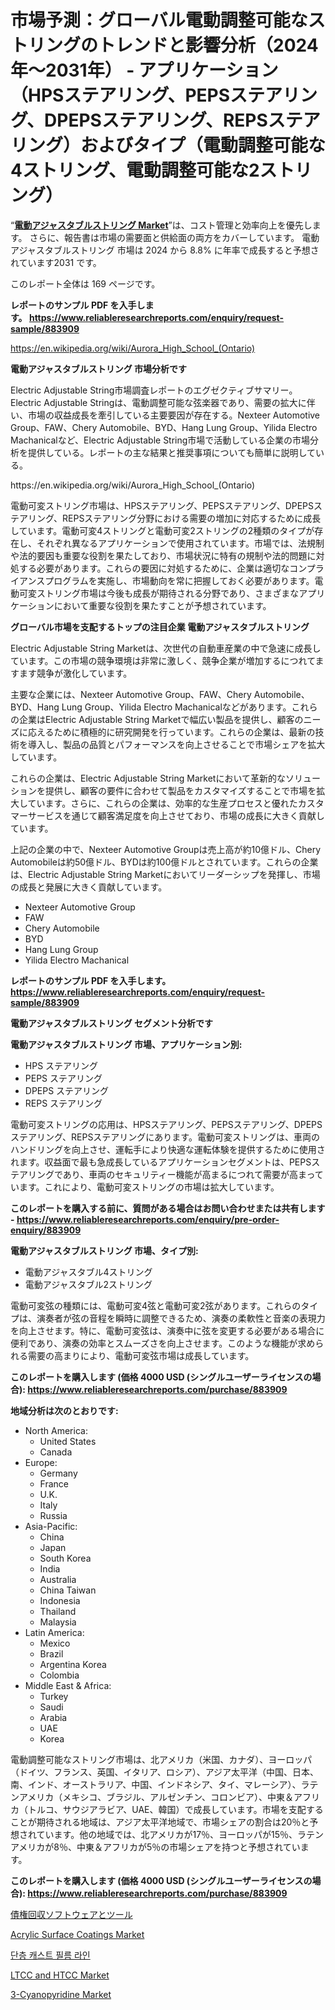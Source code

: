 <p><h1>市場予測：グローバル電動調整可能なストリングのトレンドと影響分析（2024年〜2031年） - アプリケーション（HPSステアリング、PEPSステアリング、DPEPSステアリング、REPSステアリング）およびタイプ（電動調整可能な4ストリング、電動調整可能な2ストリング）</h1></p><p>&ldquo;<strong><a href="https://www.reliableresearchreports.com/electric-adjustable-string-r883909">電動アジャスタブルストリング Market</a></strong>&rdquo;は、コスト管理と効率向上を優先します。 さらに、報告書は市場の需要面と供給面の両方をカバーしています。 電動アジャスタブルストリング 市場は 2024 から 8.8% に年率で成長すると予想されています2031 です。</p>
<p>このレポート全体は 169 ページです。</p>
<p><strong>レポートのサンプル PDF を入手します。&nbsp;<a href="https://www.reliableresearchreports.com/enquiry/request-sample/883909">https://www.reliableresearchreports.com/enquiry/request-sample/883909</a></strong></p>
<p><a href="https://en.wikipedia.org/wiki/Aurora_High_School_(Ontario)">https://en.wikipedia.org/wiki/Aurora_High_School_(Ontario)</a></p>
<p><strong>電動アジャスタブルストリング 市場分析です</strong></p>
<p><p>Electric Adjustable String市場調査レポートのエグゼクティブサマリー。Electric Adjustable Stringは、電動調整可能な弦楽器であり、需要の拡大に伴い、市場の収益成長を牽引している主要要因が存在する。Nexteer Automotive Group、FAW、Chery Automobile、BYD、Hang Lung Group、Yilida Electro Machanicalなど、Electric Adjustable String市場で活動している企業の市場分析を提供している。レポートの主な結果と推奨事項についても簡単に説明している。</p></p>
<p>https://en.wikipedia.org/wiki/Aurora_High_School_(Ontario)</p>
<p><p>電動可変ストリング市場は、HPSステアリング、PEPSステアリング、DPEPSステアリング、REPSステアリング分野における需要の増加に対応するために成長しています。電動可変4ストリングと電動可変2ストリングの2種類のタイプが存在し、それぞれ異なるアプリケーションで使用されています。市場では、法規制や法的要因も重要な役割を果たしており、市場状況に特有の規制や法的問題に対処する必要があります。これらの要因に対処するために、企業は適切なコンプライアンスプログラムを実施し、市場動向を常に把握しておく必要があります。電動可変ストリング市場は今後も成長が期待される分野であり、さまざまなアプリケーションにおいて重要な役割を果たすことが予想されています。</p></p>
<p><strong>グローバル市場を支配するトップの注目企業 電動アジャスタブルストリング</strong></p>
<p><p>Electric Adjustable String Marketは、次世代の自動車産業の中で急速に成長しています。この市場の競争環境は非常に激しく、競争企業が増加するにつれてますます競争が激化しています。</p><p>主要な企業には、Nexteer Automotive Group、FAW、Chery Automobile、BYD、Hang Lung Group、Yilida Electro Machanicalなどがあります。これらの企業はElectric Adjustable String Marketで幅広い製品を提供し、顧客のニーズに応えるために積極的に研究開発を行っています。これらの企業は、最新の技術を導入し、製品の品質とパフォーマンスを向上させることで市場シェアを拡大しています。</p><p>これらの企業は、Electric Adjustable String Marketにおいて革新的なソリューションを提供し、顧客の要件に合わせて製品をカスタマイズすることで市場を拡大しています。さらに、これらの企業は、効率的な生産プロセスと優れたカスタマーサービスを通じて顧客満足度を向上させており、市場の成長に大きく貢献しています。</p><p>上記の企業の中で、Nexteer Automotive Groupは売上高が約10億ドル、Chery Automobileは約50億ドル、BYDは約100億ドルとされています。これらの企業は、Electric Adjustable String Marketにおいてリーダーシップを発揮し、市場の成長と発展に大きく貢献しています。</p></p>
<p><ul><li>Nexteer Automotive Group</li><li>FAW</li><li>Chery Automobile</li><li>BYD</li><li>Hang Lung Group</li><li>Yilida Electro Machanical</li></ul></p>
<p><strong>レポートのサンプル PDF を入手します。 <a href="https://www.reliableresearchreports.com/enquiry/request-sample/883909">https://www.reliableresearchreports.com/enquiry/request-sample/883909</a></strong></p>
<p><strong>電動アジャスタブルストリング セグメント分析です</strong></p>
<p><strong>電動アジャスタブルストリング 市場、アプリケーション別:</strong></p>
<p><ul><li>HPS ステアリング</li><li>PEPS ステアリング</li><li>DPEPS ステアリング</li><li>REPS ステアリング</li></ul></p>
<p><p>電動可変ストリングの応用は、HPSステアリング、PEPSステアリング、DPEPSステアリング、REPSステアリングにあります。電動可変ストリングは、車両のハンドリングを向上させ、運転手により快適な運転体験を提供するために使用されます。収益面で最も急成長しているアプリケーションセグメントは、PEPSステアリングであり、車両のセキュリティー機能が高まるにつれて需要が高まっています。これにより、電動可変ストリングの市場は拡大しています。</p></p>
<p><strong>このレポートを購入する前に、質問がある場合はお問い合わせまたは共有します - <a href="https://www.reliableresearchreports.com/enquiry/pre-order-enquiry/883909">https://www.reliableresearchreports.com/enquiry/pre-order-enquiry/883909</a></strong></p>
<p><strong>電動アジャスタブルストリング 市場、タイプ別:</strong></p>
<p><ul><li>電動アジャスタブル4ストリング</li><li>電動アジャスタブル2ストリング</li></ul></p>
<p><p>電動可変弦の種類には、電動可変4弦と電動可変2弦があります。これらのタイプは、演奏者が弦の音程を瞬時に調整できるため、演奏の柔軟性と音楽の表現力を向上させます。特に、電動可変弦は、演奏中に弦を変更する必要がある場合に便利であり、演奏の効率とスムーズさを向上させます。このような機能が求められる需要の高まりにより、電動可変弦市場は成長しています。</p></p>
<p><strong>このレポートを購入します (価格 4000 USD (シングルユーザーライセンスの場合): <a href="https://www.reliableresearchreports.com/purchase/883909">https://www.reliableresearchreports.com/purchase/883909</a></strong></p>
<p><strong>地域分析は次のとおりです:</strong></p>
<p><ul>
    <li>
        North America:
        <ul>
            <li>United States</li>
            <li>Canada</li>
        </ul>
    </li>
    <li>
        Europe:
        <ul>
            <li>Germany</li>
            <li>France</li>
            <li>U.K.</li>
            <li>Italy</li>
            <li>Russia</li>
        </ul>
    </li>
    <li>
        Asia-Pacific:
        <ul>
            <li>China</li>
            <li>Japan</li>
            <li>South Korea</li>
            <li>India</li>
            <li>Australia</li>
            <li>China Taiwan</li>
            <li>Indonesia</li>
            <li>Thailand</li>
            <li>Malaysia</li>
        </ul>
    </li>
    <li>
        Latin America:
        <ul>
            <li>Mexico</li>
            <li>Brazil</li>
            <li>Argentina Korea</li>
            <li>Colombia</li>
        </ul>
    </li>
    <li>
        Middle East & Africa:
        <ul>
            <li>Turkey</li>
            <li>Saudi</li>
            <li>Arabia</li>
            <li>UAE</li>
            <li>Korea</li>
        </ul>
    </li>
    </ul></p>
<p><p>電動調整可能なストリング市場は、北アメリカ（米国、カナダ）、ヨーロッパ（ドイツ、フランス、英国、イタリア、ロシア）、アジア太平洋（中国、日本、南、インド、オーストラリア、中国、インドネシア、タイ、マレーシア）、ラテンアメリカ（メキシコ、ブラジル、アルゼンチン、コロンビア）、中東＆アフリカ（トルコ、サウジアラビア、UAE、韓国）で成長しています。市場を支配することが期待される地域は、アジア太平洋地域で、市場シェアの割合は20％と予想されています。他の地域では、北アメリカが17％、ヨーロッパが15％、ラテンアメリカが8％、中東＆アフリカが5％の市場シェアを持つと予想されています。</p></p>
<p><strong>このレポートを購入します (価格 4000 USD (シングルユーザーライセンスの場合): <a href="https://www.reliableresearchreports.com/purchase/883909">https://www.reliableresearchreports.com/purchase/883909</a></strong></p>
<p><p><a href="https://medium.com/@reyeshowell655/%E3%82%B0%E3%83%AD%E3%83%BC%E3%83%90%E3%83%AB%E5%82%B5%E6%A8%A9%E5%9B%9E%E5%8F%8E%E3%82%BD%E3%83%95%E3%83%88%E3%82%A6%E3%82%A7%E3%82%A2%E3%81%8A%E3%82%88%E3%81%B3%E3%83%84%E3%83%BC%E3%83%AB%E5%B8%82%E5%A0%B4-%E5%BF%9C%E7%94%A8-%E3%82%A8%E3%83%B3%E3%83%89%E3%83%A6%E3%83%BC%E3%82%BA%E6%A5%AD%E7%95%8C-%E3%82%BF%E3%82%A4%E3%83%97-%E6%A9%9F%E5%99%A8-%E3%81%8A%E3%82%88%E3%81%B3%E5%9C%B0%E5%9F%9F%E3%81%AB%E7%84%A6%E7%82%B9%E3%82%92%E5%BD%93%E3%81%A6%E3%81%9F%E5%88%86%E6%9E%90%E3%81%A8%E4%BA%88%E6%B8%AC-2024%E5%B9%B4%E3%81%8B%E3%82%892031%E5%B9%B4%E3%81%BE%E3%81%A7-551f567bd721">債権回収ソフトウェアとツール</a></p><p><a href="https://github.com/arionmp/Market-Research-Report-List-5/blob/main/acrylic-surface-coatings-market.md">Acrylic Surface Coatings Market</a></p><p><a href="https://github.com/laholand/Market-Research-Report-List-6/blob/main/4625489108193.md">단층 캐스트 필름 라인</a></p><p><a href="https://medium.com/@janetvalentinh15/ltcc-and-htcc-market-size-is-growing-at-cagr-of-9-9-38c4f75e3ef9">LTCC and HTCC Market</a></p><p><a href="https://github.com/vimar16th/Market-Research-Report-List-6/blob/main/3-cyanopyridine-market.md">3-Cyanopyridine Market</a></p></p>